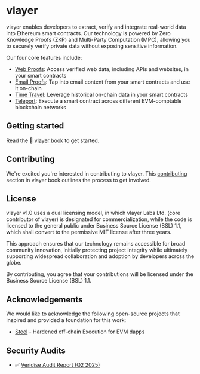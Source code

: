 # vlayer
vlayer enables developers to extract, verify and integrate real-world data into Ethereum smart contracts. Our technology is powered by Zero Knowledge Proofs (ZKP) and Multi-Party Computation (MPC), allowing you to securely verify private data without exposing sensitive information. 

Our four core features include: 
- [Web Proofs](https://book.vlayer.xyz/features/web.html): Access verified web data, including APIs and websites, in your smart contracts 
- [Email Proofs](https://book.vlayer.xyz/features/email.html): Tap into email content from your smart contracts and use it on-chain
- [Time Travel](https://book.vlayer.xyz/features/time-travel.html): Leverage historical on-chain data in your smart contracts
- [Teleport](https://book.vlayer.xyz/features/teleport.html): Execute a smart contract across different EVM-comptable blockchain networks

## Getting started

Read the 📖 [vlayer book](https://book.vlayer.xyz/introduction.html) to get started.

## Contributing

We're excited you're interested in contributing to vlayer. This [contributing](https://book.vlayer.xyz/appendix/contributing/overview.html) section in vlayer book outlines the process to get involved.

## License
vlayer v1.0 uses a dual licensing model, in which vlayer Labs Ltd. (core contributor of vlayer) is designated for commercialization, while the code is licensed to the general public under Business Source License (BSL) 1.1, which shall convert to the permissive MIT license after three years. 

This approach ensures that our technology remains accessible for broad community innovation, initially protecting project integrity while ultimately supporting widespread collaboration and adoption by developers across the globe.

By contributing, you agree that your contributions will be licensed under the Business Source License (BSL) 1.1. 

## Acknowledgements

We would like to acknowledge the following open-source projects that inspired and provided a foundation for this work:

* [Steel](https://crates.io/crates/risc0-steel) - Hardened off-chain Execution for EVM dapps

## Security Audits
- ✅ [Veridise Audit Report (Q2 2025)](./audits/audit-2025-q2-veridise.pdf)
